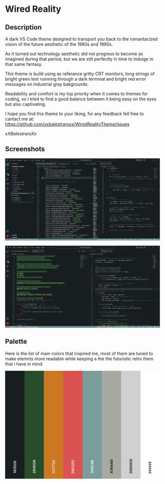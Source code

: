 # Wired Reality

## Description

A dark VS Code theme designed to transport you back to the romantacized vision of the future aesthetic of the 1980s and 1990s.  

As it turned out technology aesthetic did not progress to become as imagined during that period, but we are still perfectly in time to indulge in that same fantasy. 

This theme is build using as referance gritty CRT monitors, long strings of bright green text ruinning through a dark terminal and bright red error messages on industrial gray bakgrounds. 

Readability and comfort is my top priority when it comes to themes for coding, so I tried to find a good balance between it being easy on the eyes but also captivating. 

I hope you find this theme to your liking, for any feedback fell free to cantact me at:  
https://github.com/xxbalestraroxx/WiredRealityTheme/issues

*xXBalestraroXx*

## Screenshots

![Full Screen](./imgs/full_screen_1.png)
  

![Full Screen](./imgs/full_screen_2.png)


## Palette

Here is the list of main colors that inspired me, most of them are tuned to make elemnts more readable while keeping a the the futuristic retro them that i have in mind. 



![Color Palete](./imgs/palette.png)

